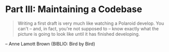 # Part III: Maintaining a Codebase

> Writing a first draft is very much like watching a Polaroid develop. You can't – and, in fact, you're not supposed to – know exactly what the picture is going to look like until it has finished developing.

– Anne Lamott Brown (BIBLIO: Bird by Bird)
